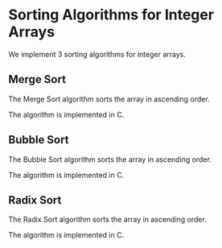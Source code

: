 # Sorting Algorithms for Integer Arrays

We implement 3 sorting algorithms for integer arrays.

## Merge Sort

The Merge Sort algorithm sorts the array in ascending order.

The algorithm is implemented in C.

## Bubble Sort

The Bubble Sort algorithm sorts the array in ascending order.

The algorithm is implemented in C.

## Radix Sort

The Radix Sort algorithm sorts the array in ascending order.

The algorithm is implemented in C.

